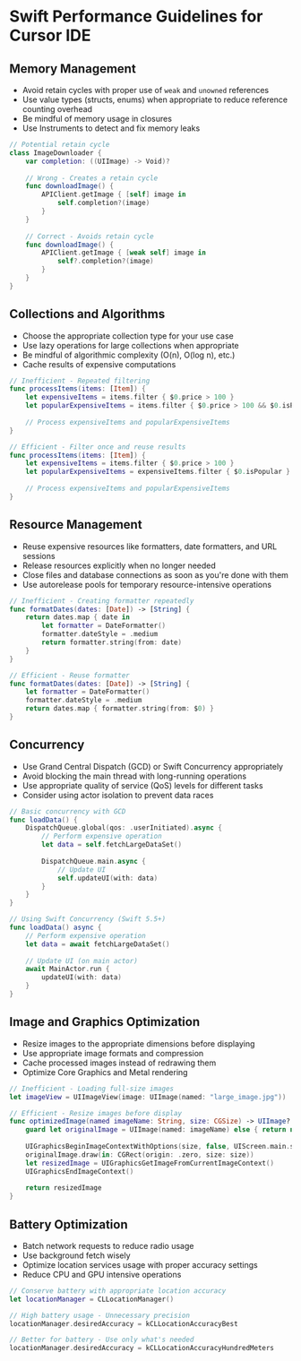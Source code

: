 # Swift Performance Guidelines for Cursor IDE

## Memory Management

* Avoid retain cycles with proper use of `weak` and `unowned` references
* Use value types (structs, enums) when appropriate to reduce reference counting overhead
* Be mindful of memory usage in closures
* Use Instruments to detect and fix memory leaks

```swift
// Potential retain cycle
class ImageDownloader {
    var completion: ((UIImage) -> Void)?
    
    // Wrong - Creates a retain cycle
    func downloadImage() {
        APIClient.getImage { [self] image in
            self.completion?(image)
        }
    }
    
    // Correct - Avoids retain cycle
    func downloadImage() {
        APIClient.getImage { [weak self] image in
            self?.completion?(image)
        }
    }
}
```

## Collections and Algorithms

* Choose the appropriate collection type for your use case
* Use lazy operations for large collections when appropriate
* Be mindful of algorithmic complexity (O(n), O(log n), etc.)
* Cache results of expensive computations

```swift
// Inefficient - Repeated filtering
func processItems(items: [Item]) {
    let expensiveItems = items.filter { $0.price > 100 }
    let popularExpensiveItems = items.filter { $0.price > 100 && $0.isPopular }
    
    // Process expensiveItems and popularExpensiveItems
}

// Efficient - Filter once and reuse results
func processItems(items: [Item]) {
    let expensiveItems = items.filter { $0.price > 100 }
    let popularExpensiveItems = expensiveItems.filter { $0.isPopular }
    
    // Process expensiveItems and popularExpensiveItems
}
```

## Resource Management

* Reuse expensive resources like formatters, date formatters, and URL sessions
* Release resources explicitly when no longer needed
* Close files and database connections as soon as you're done with them
* Use autorelease pools for temporary resource-intensive operations

```swift
// Inefficient - Creating formatter repeatedly
func formatDates(dates: [Date]) -> [String] {
    return dates.map { date in
        let formatter = DateFormatter()
        formatter.dateStyle = .medium
        return formatter.string(from: date)
    }
}

// Efficient - Reuse formatter
func formatDates(dates: [Date]) -> [String] {
    let formatter = DateFormatter()
    formatter.dateStyle = .medium
    return dates.map { formatter.string(from: $0) }
}
```

## Concurrency

* Use Grand Central Dispatch (GCD) or Swift Concurrency appropriately
* Avoid blocking the main thread with long-running operations
* Use appropriate quality of service (QoS) levels for different tasks
* Consider using actor isolation to prevent data races

```swift
// Basic concurrency with GCD
func loadData() {
    DispatchQueue.global(qos: .userInitiated).async {
        // Perform expensive operation
        let data = self.fetchLargeDataSet()
        
        DispatchQueue.main.async {
            // Update UI
            self.updateUI(with: data)
        }
    }
}

// Using Swift Concurrency (Swift 5.5+)
func loadData() async {
    // Perform expensive operation
    let data = await fetchLargeDataSet()
    
    // Update UI (on main actor)
    await MainActor.run {
        updateUI(with: data)
    }
}
```

## Image and Graphics Optimization

* Resize images to the appropriate dimensions before displaying
* Use appropriate image formats and compression
* Cache processed images instead of redrawing them
* Optimize Core Graphics and Metal rendering

```swift
// Inefficient - Loading full-size images
let imageView = UIImageView(image: UIImage(named: "large_image.jpg"))

// Efficient - Resize images before display
func optimizedImage(named imageName: String, size: CGSize) -> UIImage? {
    guard let originalImage = UIImage(named: imageName) else { return nil }
    
    UIGraphicsBeginImageContextWithOptions(size, false, UIScreen.main.scale)
    originalImage.draw(in: CGRect(origin: .zero, size: size))
    let resizedImage = UIGraphicsGetImageFromCurrentImageContext()
    UIGraphicsEndImageContext()
    
    return resizedImage
}
```

## Battery Optimization

* Batch network requests to reduce radio usage
* Use background fetch wisely
* Optimize location services usage with proper accuracy settings
* Reduce CPU and GPU intensive operations

```swift
// Conserve battery with appropriate location accuracy
let locationManager = CLLocationManager()

// High battery usage - Unnecessary precision
locationManager.desiredAccuracy = kCLLocationAccuracyBest

// Better for battery - Use only what's needed
locationManager.desiredAccuracy = kCLLocationAccuracyHundredMeters
``` 